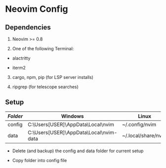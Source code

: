 # Neovim Config

## Dependencies

1. Neovim >= 0.8

2. One of the following Terminal:

- alactritty

- iterm2

3. cargo, npm, pip (for LSP server installs)

4. ripgrep (for telescope searches)

## Setup

| *Folder* | Windows | Linux |
|---|---|---|
| config | C:\Users\[USER]\AppData\Local\nvim | ~/.config/nvim |
| data | C:\Users\[USER]\AppData\Local\nvim-data | ~/.local/share/nvim |

- Delete (and backup) the config and data folder for current setup

- Copy folder into config file

